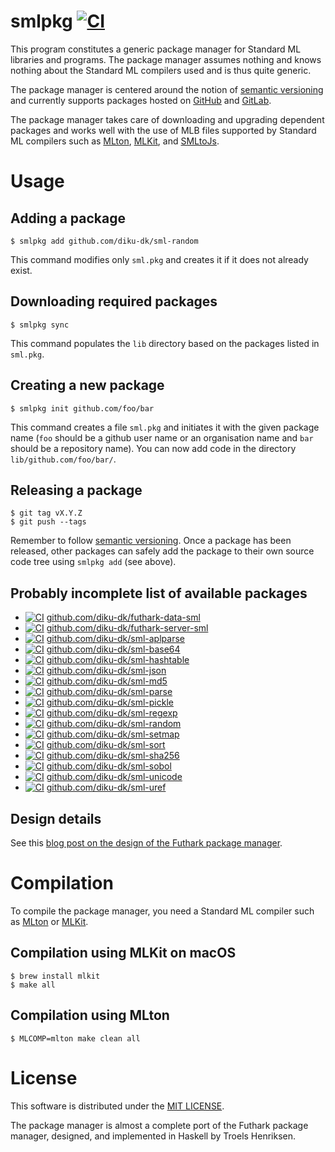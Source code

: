 # smlpkg [![CI](https://github.com/diku-dk/smlpkg/workflows/CI/badge.svg)](https://github.com/diku-dk/smlpkg/actions)

This program constitutes a generic package manager for Standard ML
libraries and programs. The package manager assumes nothing and knows
nothing about the Standard ML compilers used and is thus quite
generic.

The package manager is centered around the notion of [semantic versioning](https://semver.org/) and currently supports packages
hosted on [GitHub](https://github.com/) and
[GitLab](https://about.gitlab.com/).

The package manager takes care of downloading and upgrading dependent
packages and works well with the use of MLB files supported by
Standard ML compilers such as [MLton](http://mlton.org/),
[MLKit](http://elsman.com/mlkit/), and
[SMLtoJs](http://www.smlserver.org/smltojs/).

# Usage

## Adding a package

```
$ smlpkg add github.com/diku-dk/sml-random
```

This command modifies only `sml.pkg` and creates it if it does not already exist.

## Downloading required packages

```
$ smlpkg sync
```

This command populates the `lib` directory based on the packages listed in `sml.pkg`.

## Creating a new package

```
$ smlpkg init github.com/foo/bar
```

This command creates a file `sml.pkg` and initiates it with the given
package name (`foo` should be a github user name or an organisation
name and `bar` should be a repository name). You can now add code in the
directory `lib/github.com/foo/bar/`.

## Releasing a package

```
$ git tag vX.Y.Z
$ git push --tags
```

Remember to follow [semantic versioning](https://semver.org). Once a
package has been released, other packages can safely add the package
to their own source code tree using `smlpkg add` (see above).

## Probably incomplete list of available packages

* [![CI](https://github.com/diku-dk/futhark-data-sml/workflows/CI/badge.svg)](https://github.com/diku-dk/futhark-data-sml/actions) [github.com/diku-dk/futhark-data-sml](https://github.com/diku-dk/futhark-data-sml)
* [![CI](https://github.com/diku-dk/futhark-server-sml/workflows/CI/badge.svg)](https://github.com/diku-dk/futhark-server-sml/actions) [github.com/diku-dk/futhark-server-sml](https://github.com/diku-dk/futhark-server-sml)
* [![CI](https://github.com/diku-dk/sml-aplparse/workflows/CI/badge.svg)](https://github.com/diku-dk/sml-aplparse/actions)
  [github.com/diku-dk/sml-aplparse](https://github.com/diku-dk/sml-aplparse)
* [![CI](https://github.com/diku-dk/sml-base64/workflows/CI/badge.svg)](https://github.com/diku-dk/sml-base64/actions)
  [github.com/diku-dk/sml-base64](https://github.com/diku-dk/sml-base64)
* [![CI](https://github.com/diku-dk/sml-hashtable/workflows/CI/badge.svg)](https://github.com/diku-dk/sml-hashtable/actions)
  [github.com/diku-dk/sml-hashtable](https://github.com/diku-dk/sml-hashtable)
* [![CI](https://github.com/diku-dk/sml-json/workflows/CI/badge.svg)](https://github.com/diku-dk/sml-json/actions)
  [github.com/diku-dk/sml-json](https://github.com/diku-dk/sml-json)
* [![CI](https://github.com/diku-dk/sml-md5/workflows/CI/badge.svg)](https://github.com/diku-dk/sml-md5/actions)
  [github.com/diku-dk/sml-md5](https://github.com/diku-dk/sml-md5)
* [![CI](https://github.com/diku-dk/sml-parse/workflows/CI/badge.svg)](https://github.com/diku-dk/sml-parse/actions)
  [github.com/diku-dk/sml-parse](https://github.com/diku-dk/sml-parse)
* [![CI](https://github.com/diku-dk/sml-pickle/workflows/CI/badge.svg)](https://github.com/diku-dk/sml-pickle/actions)
  [github.com/diku-dk/sml-pickle](https://github.com/diku-dk/sml-pickle)
* [![CI](https://github.com/diku-dk/sml-regexp/workflows/CI/badge.svg)](https://github.com/diku-dk/sml-regexp/actions)
  [github.com/diku-dk/sml-regexp](https://github.com/diku-dk/sml-regexp)
* [![CI](https://github.com/diku-dk/sml-random/workflows/CI/badge.svg)](https://github.com/diku-dk/sml-random/actions)
  [github.com/diku-dk/sml-random](https://github.com/diku-dk/sml-random)
* [![CI](https://github.com/diku-dk/sml-setmap/workflows/CI/badge.svg)](https://github.com/diku-dk/sml-setmap/actions)
  [github.com/diku-dk/sml-setmap](https://github.com/diku-dk/sml-setmap)
* [![CI](https://github.com/diku-dk/sml-sort/workflows/CI/badge.svg)](https://github.com/diku-dk/sml-sort/actions)
  [github.com/diku-dk/sml-sort](https://github.com/diku-dk/sml-sort)
* [![CI](https://github.com/diku-dk/sml-sha256/workflows/CI/badge.svg)](https://github.com/diku-dk/sml-sha256/actions)
  [github.com/diku-dk/sml-sha256](https://github.com/diku-dk/sml-sha256)
* [![CI](https://github.com/diku-dk/sml-sobol/workflows/CI/badge.svg)](https://github.com/diku-dk/sml-sobol/actions)
  [github.com/diku-dk/sml-sobol](https://github.com/diku-dk/sml-sobol)
* [![CI](https://github.com/diku-dk/sml-unicode/workflows/CI/badge.svg)](https://github.com/diku-dk/sml-unicode/actions)
  [github.com/diku-dk/sml-unicode](https://github.com/diku-dk/sml-unicode)
* [![CI](https://github.com/diku-dk/sml-uref/workflows/CI/badge.svg)](https://github.com/diku-dk/sml-uref/actions)
  [github.com/diku-dk/sml-uref](https://github.com/diku-dk/sml-uref)


## Design details

See this [blog post on the design of the Futhark package
manager](https://futhark-lang.org/blog/2018-08-03-the-present-futhark-package-manager.html).

# Compilation

To compile the package manager, you need a Standard ML compiler such
as [MLton](http://mlton.org/) or [MLKit](http://elsman.com/mlkit/).

## Compilation using MLKit on macOS

```
$ brew install mlkit
$ make all
```

## Compilation using MLton

```
$ MLCOMP=mlton make clean all
```

# License

This software is distributed under the [MIT LICENSE](LICENSE).

The package manager is almost a complete port of the Futhark
package manager, designed, and implemented in Haskell by Troels
Henriksen.
